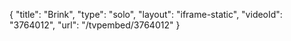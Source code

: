 {
    "title": "Brink",
    "type": "solo",
    "layout": "iframe-static",
    "videoId": "3764012",
    "url": "\/tvpembed\/3764012"
}